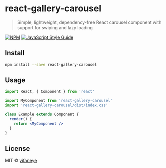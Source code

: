 # react-gallery-carousel

> Simple, lightweight, dependency-free React carousel component with support for swiping and lazy loading

[![NPM](https://img.shields.io/npm/v/react-gallery-carousel.svg)](https://www.npmjs.com/package/react-gallery-carousel) [![JavaScript Style Guide](https://img.shields.io/badge/code_style-standard-brightgreen.svg)](https://standardjs.com)

## Install

```bash
npm install --save react-gallery-carousel
```

## Usage

```jsx
import React, { Component } from 'react'

import MyComponent from 'react-gallery-carousel'
import 'react-gallery-carousel/dist/index.css'

class Example extends Component {
  render() {
    return <MyComponent />
  }
}
```

## License

MIT © [yifaneye](https://github.com/yifaneye)
